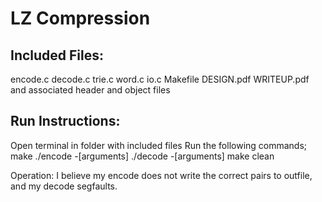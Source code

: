 # LZ Compression

## Included Files:
encode.c
decode.c
trie.c
word.c
io.c
Makefile
DESIGN.pdf
WRITEUP.pdf
and associated header and object files

## Run Instructions:
Open terminal in folder with included files
Run the following commands;
make
./encode -[arguments]
./decode -[arguments]
make clean

Operation:
I believe my encode does not write the correct pairs to outfile, and my decode segfaults. 
